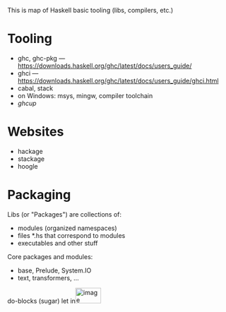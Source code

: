 This is map of Haskell basic tooling (libs, compilers, etc.)

# Tooling

* ghc, ghc-pkg — https://downloads.haskell.org/ghc/latest/docs/users_guide/
* ghci — https://downloads.haskell.org/ghc/latest/docs/users_guide/ghci.html
* cabal, stack
* on Windows: msys, mingw, compiler toolchain
* *ghcup*

# Websites

* hackage
* stackage
* hoogle

# Packaging

Libs (or "Packages") are collections of:
- modules (organized namespaces)
- files *.hs that correspond to modules
- executables and other stuff

Core packages and modules:
- base, Prelude, System.IO
- text, transformers, ...





do-blocks (sugar)
let in<img width="58" height="35" alt="image" src="https://github.com/user-attachments/assets/8f2c0cf7-233b-4407-897b-07fe6473d2d8" />
